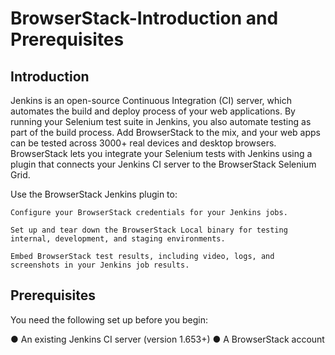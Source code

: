 # BrowserStack-Introduction and Prerequisites 

## Introduction

Jenkins is an open-source Continuous Integration (CI) server, which automates the build and deploy process of your web applications. By running your Selenium test suite in Jenkins, you also automate testing as part of the build process. Add BrowserStack to the mix, and your web apps can be tested across 3000+ real devices and desktop browsers. BrowserStack lets you integrate your Selenium tests with Jenkins using a plugin that connects your Jenkins CI server to the BrowserStack Selenium Grid.

Use the BrowserStack Jenkins plugin to:

	Configure your BrowserStack credentials for your Jenkins jobs.
 
	Set up and tear down the BrowserStack Local binary for testing internal, development, and staging environments.
 
	Embed BrowserStack test results, including video, logs, and screenshots in your Jenkins job results.


## Prerequisites

You need the following set up before you begin:

●	An existing Jenkins CI server (version 1.653+)
●	A BrowserStack account

